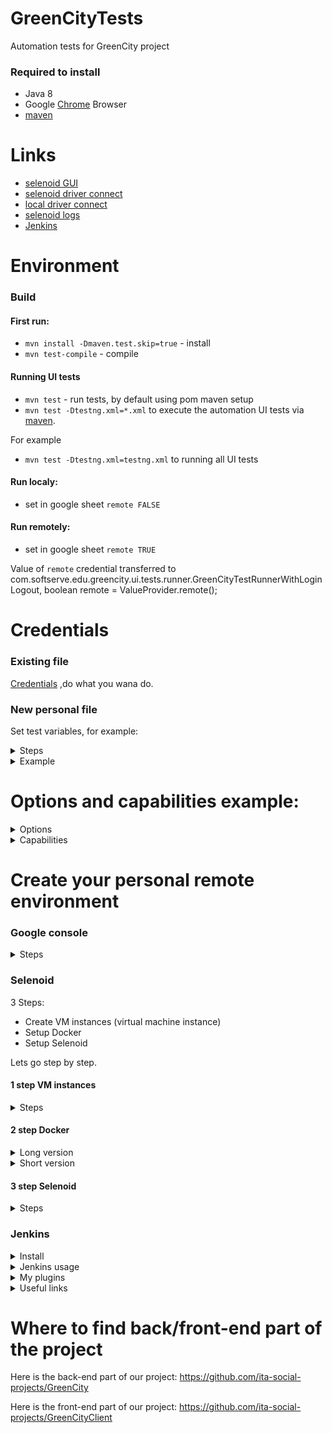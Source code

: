# GreenCityTests
Automation tests for GreenCity project

### Required to install

* Java 8
* Google [Chrome](https://www.google.com/chrome/) Browser
* [maven](https://maven.apache.org/)

# Links
* [selenoid GUI](http://35.198.124.146:8080/#/)
* [selenoid driver connect](http://35.198.124.146:4444)
* [local driver connect](http://localhots:4444)
* [selenoid logs](http://35.198.124.146:4444/logs)
* [Jenkins](http://35.198.90.20:8080/)


# Environment                   
### Build
#### First run:
* `mvn install -Dmaven.test.skip=true` - install
* `mvn test-compile` - compile

#### Running UI tests
* `mvn test` - run tests, by default using pom maven setup
* `mvn test -Dtestng.xml=*.xml` to execute the automation UI tests via [maven](https://maven.apache.org/).

For example
* `mvn test -Dtestng.xml=testng.xml` to running all  UI tests 

#### Run localy:
* set in google sheet `remote FALSE`
#### Run remotely:
* set in google sheet `remote TRUE`

Value of `remote` credential  transferred to com.softserve.edu.greencity.ui.tests.runner.GreenCityTestRunnerWithLoginLogout, boolean remote = ValueProvider.remote();

# Credentials 
### Existing file
[Credentials](https://docs.google.com/spreadsheets/d/165DiBh-2TKxIHPtfBTDJ_GBq8kgal4Ac5vRlbaUC6O4/edit#gid=182144688)
,do what you wana do.

### New personal file
Set test variables, for example:
<details><summary>Steps</summary>
<p>

All user credentials storing at google sheets.
If you wana create personal file with credentials, you should :
* Create  [google sheet](https://docs.google.com/spreadsheets)
* [Share with people and groups](https://dl.dropboxusercontent.com/s/oj3hbfyh9vqvwbf/shot_200908_003404.png)
* [Allow API](https://developers.google.com/sheets/api/quickstart/java) :
- [click](https://dl.dropboxusercontent.com/s/kc5hros4whxu33u/shot_200907_235946.png)
- [give name](https://dl.dropboxusercontent.com/s/fpb6g25hzvsx3cu/shot_200907_235645.png)
- [chose desktop app](https://dl.dropboxusercontent.com/s/usr5u1ikz9lc0u1/shot_200907_235712.png)
- [download configuration file](https://dl.dropboxusercontent.com/s/4rnaxhhej94oap1/shot_200907_235731.png)
- [file loocks like this](https://dl.dropboxusercontent.com/s/j833vocuvpodzbm/shot_200907_235901.png)
- replace information in `resources/sheetsApi.json`
* Add key to `com.softserve.edu.greencity.ui.api.google.sheets.GoogleSheet`,
([Key looks like this](https://dl.dropboxusercontent.com/s/j3hzw7u8frlhpf8/shot_200908_000657.png))
*  `SPREADSHEET_ID = YOUR_KEY_FROM_GOOGLE_SHEET`

</p>
</details>

<details><summary>Example</summary>
<p>

```
Name of value	value
invalidPassDigit	12345678-
defaultName	Pavel
emailForRegistration	greencitypavel@gmail.com
defaultPass	1234qwerTY-
temporaryPass	Temp#001
invalidName	21CharString21CharSt
invalidPassLowercase	qwertyasdfg-
nameForRegistration	greencitypavel
invalidPass	as2f
invalidPassSpecChar	bRDYBhAs3 z48Y5H-
invalidPassSpace	                                         
invalidPassLength	aA-
comfTemporaryPass	1234qwerTY-
googleEmail	greencitypavel@gmail.com
googlePass	1234qwerTY-
invalidPassUppercase	QWERTYASDFG-
validIncorrectPassword	As3z48Y5H-bRDYBh
temporaryLoginName	xdknxusqvjeovowpfk@awdrt.com
defaultEmail	greencitypavel@gmail.com
invalidEmail	\ asd 
passwordForRegistration	1234qwerTY-
validUnregisterEmail	greencitypavel@gmail.com
remote	TRUE
```
</p>
</details>

# Options and capabilities example:

<details><summary>Options</summary>
<p>

```
com.softserve.edu.greencity.ui.tests.runner.GreenCityTestRunnerWithLoginLogout.setUpBeforeClass
ChromeOptions options = new ChromeOptions();
* options.addArguments("--disable-gpu");
* options.addArguments("--disable-popup-blocking");
* options.addArguments("--allow-failed-policy-fetch-for-test");
* options.addArguments("--disable-browser-side-navigation");
* options.addArguments("--incognito");
* options.addArguments("--disable-notifications");
* options.addArguments("--window-size=1920,1080", "--no-sandbox", "'--disable-dev-shm-usage");
```

</p>
</details>

<details><summary>Capabilities</summary>
<p>

```            
<=================================Common=================================>
com.softserve.edu.greencity.ui.tests.runner.DriverSetup.optionsArguments
DesiredCapabilities capabilities = DesiredCapabilities.chrome();
* capabilities.setBrowserName("chrome");
* capabilities.setVersion("84.0");
* capabilities.setCapability("enableVNC", true);
* capabilities.setCapability("enableVideo", false);
* capabilities.setCapability(ChromeOptions.CAPABILITY, options);
<=================================Common=================================>

<=================================Local=================================>
* GridHub.startLocally(4444);
* RegisterChrome.startNode(5551);
* RegisterChrome.startNode(5552);
* RegisterChrome.startNode(5553);
* RegisterChrome.startNode(5554);
* driver = new RemoteWebDriver(new URL("http://localhost:4444/wd/hub"),options);
<=================================Local=================================>

<=================================Remote=================================>
* driver = new RemoteWebDriver(
                    URI.create("http://35.198.124.146:4444/wd/hub").toURL(),
                    capabilities);
<=================================Remote=================================>
```

</p>
</details>

# Create your personal remote environment
### Google console
<details><summary>Steps</summary>
<p>
  
* Requirement: google account
* Go to [Google console](https://console.cloud.google.com/)
* Click [Activate](https://dl.dropboxusercontent.com/s/51d90wwa3rtaxpu/shot_200908_005037.png)
* Follow steps recommended in page to activate trial:  $300 credit to explore Google Cloud products, 3 month for now, check actual information when you start.

</p>
</details>

### Selenoid
3 Steps: 
- Create VM instances (virtual machine instance)
- Setup Docker
- Setup Selenoid

Lets go step by step.

#### 1 step VM instances
<details><summary>Steps</summary>
<p>

* [open menu](https://dl.dropboxusercontent.com/s/bhkp05a6yv3ol2a/shot_200908_005832.png)
* [go to vm instance page](https://dl.dropboxusercontent.com/s/bce5oi4jdymofo2/shot_200908_005907.png)
* [click create instance](https://dl.dropboxusercontent.com/s/u3e6hptkh890ws9/shot_200908_005933.png) (if you doesnt have any instances, you will see only one button in the middle of the page)
* [give name](https://dl.dropboxusercontent.com/s/au0bfcsmtwwykuy/shot_200908_010004.png) only lowercase
* [choose server](https://dl.dropboxusercontent.com/s/p46ntpy1fr62x6k/shot_200908_010040.png)
* [chose engine parameters](https://dl.dropboxusercontent.com/s/yjb72xi5myypldv/shot_200908_010058.png)
* [choose OS](https://dl.dropboxusercontent.com/s/lr0kt8x4xg2awuh/shot_200908_010123.png) we will work with ubuntu, but be free to experiment
* [set OS parameters](https://dl.dropboxusercontent.com/s/2m7eqn5w9vlrwk6/shot_200908_010213.png)
* [allow api, http and https](https://dl.dropboxusercontent.com/s/hy6mtmf2gyghszw/shot_200908_010333.png) actually you need only http, so up to you
* [open google sh console](https://dl.dropboxusercontent.com/s/xu2j9ulmx9889uo/shot_200908_031331.png)
* add firewall rules to allow use ports 8080, 4444 etc, !!!  be careful 20,22 etc used by google, so dont tuch it !!!
```$sh
gcloud compute firewall-rules create rule-allow-tcp-8080 --source-ranges 0.0.0.0/0 --target-tags allow-tcp-8080 --allow tcp:8080
gcloud compute firewall-rules create rule-allow-tcp-4444 --source-ranges 0.0.0.0/0 --target-tags allow-tcp-4444 --allow tcp:4444
```
* [open your VM](https://dl.dropboxusercontent.com/s/teonyajd3pu4lca/shot_200908_031546.png)
* [click Edit](https://dl.dropboxusercontent.com/s/eel40tef0k25d1k/shot_200908_031640.png)
* [Add firewall rules to your VM](https://dl.dropboxusercontent.com/s/zuva5goxygur5a0/shot_200908_031924.png)


</p>
</details>

#### 2 step Docker
<details><summary>Long version</summary>
<p>

* [docker official site](https://www.docker.com/)
* [intro](https://www.digitalocean.com/community/tutorials/the-docker-ecosystem-an-introduction-to-common-components) optional to read
* [go to vm instance page](https://dl.dropboxusercontent.com/s/bce5oi4jdymofo2/shot_200908_005907.png)
* [open console](https://dl.dropboxusercontent.com/s/zx6r3duwrm64gq7/shot_200908_011659.png)
* [you should see next awesome interface](https://dl.dropboxusercontent.com/s/ahp9osnisis2sin/shot_200908_012412.png)
* <b>follow steps bellow</b>
* <b>Install:</b>
* `sudo apt update`
* `sudo apt install apt-transport-https ca-certificates curl software-properties-common`
* `curl -fsSL https://download.docker.com/linux/ubuntu/gpg | sudo apt-key add -`
* `sudo add-apt-repository "deb [arch=amd64] https://download.docker.com/linux/ubuntu focal stable"`
* `sudo apt update`
* `apt-cache policy docker-ce`
* you should see:
```
docker-ce:
  Installed: (none)
  Candidate: 5:19.03.9~3-0~ubuntu-focal
  Version table:
     5:19.03.9~3-0~ubuntu-focal 500
        500 https://download.docker.com/linux/ubuntu focal/stable amd64 Packages
``` 
* `sudo apt install docker-ce`
* `sudo systemctl status docker`
* you should see:
```
● docker.service - Docker Application Container Engine
     Loaded: loaded (/lib/systemd/system/docker.service; enabled; vendor preset: enabled)
     Active: active (running) since Tue 2020-05-19 17:00:41 UTC; 17s ago
TriggeredBy: ● docker.socket
       Docs: https://docs.docker.com
   Main PID: 24321 (dockerd)
      Tasks: 8
     Memory: 46.4M
     CGroup: /system.slice/docker.service
             └─24321 /usr/bin/dockerd -H fd:// --containerd=/run/containerd/containerd.sock
```
* press `CTRL+C`
* <b>Setup to avoid use sudo, optional:</b>
* `sudo usermod -aG docker ${USER}`
* `su - ${USER}`
* `id -nG`
* `sammy sudo docker`
* `sudo usermod -aG docker username`
* P.S. I skip this step, use sudo and doesn't have any problem with it, but all up to you.
* <b>How to use docker:</b>
* if you skip step before, use `sudo` before command
* `docker [option] [command] [arguments]`
* type `docker` you will see all options:
```
  attach      Attach local standard input, output, and error streams to a running container
  build       Build an image from a Dockerfile
  commit      Create a new image from a container's changes
  cp          Copy files/folders between a container and the local filesystem
  create      Create a new container
  diff        Inspect changes to files or directories on a container's filesystem
  events      Get real time events from the server
  exec        Run a command in a running container
  export      Export a container's filesystem as a tar archive
  history     Show the history of an image
  images      List images
  import      Import the contents from a tarball to create a filesystem image
  info        Display system-wide information
  inspect     Return low-level information on Docker objects
  kill        Kill one or more running containers
  load        Load an image from a tar archive or STDIN
  login       Log in to a Docker registry
  logout      Log out from a Docker registry
  logs        Fetch the logs of a container
  pause       Pause all processes within one or more containers
  port        List port mappings or a specific mapping for the container
  ps          List containers
  pull        Pull an image or a repository from a registry
  push        Push an image or a repository to a registry
  rename      Rename a container
  restart     Restart one or more containers
  rm          Remove one or more containers
  rmi         Remove one or more images
  run         Run a command in a new container
  save        Save one or more images to a tar archive (streamed to STDOUT by default)
  search      Search the Docker Hub for images
  start       Start one or more stopped containers
  stats       Display a live stream of container(s) resource usage statistics
  stop        Stop one or more running containers
  tag         Create a tag TARGET_IMAGE that refers to SOURCE_IMAGE
  top         Display the running processes of a container
  unpause     Unpause all processes within one or more containers
  update      Update configuration of one or more containers
  version     Show the Docker version information
  wait        Block until one or more containers stop, then print their exit codes
```
* `docker docker-subcommand --help`
* `docker info`
* `docker run hello-world`
* You will see:
```
Unable to find image 'hello-world:latest' locally
latest: Pulling from library/hello-world
0e03bdcc26d7: Pull complete
Digest: sha256:6a65f928fb91fcfbc963f7aa6d57c8eeb426ad9a20c7ee045538ef34847f44f1
Status: Downloaded newer image for hello-world:latest

Hello from Docker!
This message shows that your installation appears to be working correctly.
```
* `docker search ubuntu` you should see OFFICIAL OK
```
Output
NAME                                                      DESCRIPTION                                     STARS               OFFICIAL            AUTOMATED
ubuntu                                                    Ubuntu is a Debian-based Linux operating sys…   10908               [OK]
dorowu/ubuntu-desktop-lxde-vnc                            Docker image to provide HTML5 VNC interface …   428                                     [OK]
rastasheep/ubuntu-sshd                                    Dockerized SSH service, built on top of offi…   244                                     [OK]
consol/ubuntu-xfce-vnc                                    Ubuntu container with "headless" VNC session…   218                                     [OK]
ubuntu-upstart                                            Upstart is an event-based replacement for th…   108                 [OK]
ansible/ubuntu14.04-ansible                               Ubuntu 14.04 LTS with
```
* `docker pull ubuntu` you should see:
```
Using default tag: latest
latest: Pulling from library/ubuntu
d51af753c3d3: Pull complete
fc878cd0a91c: Pull complete
6154df8ff988: Pull complete
fee5db0ff82f: Pull complete
Digest: sha256:747d2dbbaaee995098c9792d99bd333c6783ce56150d1b11e333bbceed5c54d7
Status: Downloaded newer image for ubuntu:latest
docker.io/library/ubuntu:latest
```
* `docker images` display your images, you should see smth like thisL
```
REPOSITORY          TAG                 IMAGE ID            CREATED             SIZE
ubuntu              latest              1d622ef86b13        3 weeks ago         73.9MB
hello-world         latest              bf756fb1ae65        4 months ago        13.3kB
```
* `docker run -it ubuntu` run container
* you will see that your username changed, smth lie `root@d9b100f2f636:/#`. In container you should use commands without `sudo`
* you will need identifier `d9b100f2f636` after to run/stop etc container, just keep it in mind.
* `apt update`
* `apt install nodejs`
* `node -v`
Output
```
v10.19.0
```
* <b>Manege docker:</b>
* `docker ps` Output:
```
CONTAINER ID        IMAGE               COMMAND             CREATED             
```
* `docker ps -a`
```
greencitypavel@selenoid:~$ docker ps -a
CONTAINER ID        IMAGE                         COMMAND                  CREATED             STATUS                  PORTS                    NAMES
252134e6c31e        aerokube/selenoid-ui:1.10.0   "/selenoid-ui --sele…"   3 days ago          Up 3 days (healthy)     0.0.0.0:8080->8080/tcp   selenoid-ui
c0ff6120579d        aerokube/selenoid:1.10.0      "/usr/bin/selenoid -…"   3 days ago          Up 3 days               0.0.0.0:4444->4444/tcp   selenoid
8aade18cb61f        ubuntu                        "/bin/bash"              3 days ago          Up 3 days                                        gallant_bose
0e00502eb333        hello-world                   "/hello"                 3 days ago          Exited (0) 3 days ago                            affectionate_me
itner
```
* docker ps -l
```
greencitypavel@selenoid:~$ docker ps -l
CONTAINER ID        IMAGE                         COMMAND                  CREATED             STATUS                PORTS                    NAMES
252134e6c31e        aerokube/selenoid-ui:1.10.0   "/selenoid-ui --sele…"   3 days ago          Up 3 days (healthy)   0.0.0.0:8080->8080/tcp   selenoid-ui
```
* remember we talk that you should keep in mind
* `docker start d9b100f2f636`
* 'docker ps' - status
* `docker stop selenoid-ui` stop by NAME, check table above
* `docker stop 252134e6c31e` stop by ID, check table above

</p>
</details>

<details><summary>Short version</summary>
<p>

```
if smth went wrong just repeat without sudo
```
```sh
sudo apt update
sudo apt install apt-transport-https ca-certificates curl software-properties-common
sudo curl -fsSL https://download.docker.com/linux/ubuntu/gpg | sudo apt-key add -
sudo add-apt-repository "deb [arch=amd64] https://download.docker.com/linux/ubuntu focal stable"
sudo apt update
sudo apt-cache policy docker-ce
sudo apt install docker-ce
sudo systemctl status docker
docker: Cannot connect to the Docker daemon. Is the docker daemon running on this host?. - its ok
docker [option] [command] [arguments] - base syntax
sudo docker
sudo docker docker-subcommand --help
sudo docker info
sudo docker run hello-world
sudo docker search ubuntu
sudo docker pull ubuntu
sudo docker images
sudo docker run -it ubuntu
root@d9b100f2f636:/#
apt update
apt install nodejs
node -v
docker ps
CTRL+C
docker ps -a
docker start 1c08a7a0d0e4
docker stop quizzical_mcnulty
docker rm youthful_curie
docker commit -m "What you did to the image" -a "Author Name" container_id repository/new_image_name
docker commit -m "added Node.js" -a "sammy" d9b100f2f636 sammy/ubuntu-nodejs
docker images
docker login -u docker-registry-username
docker tag sammy/ubuntu-nodejs docker-registry-username/ubuntu-nodejs
docker push docker-registry-username/docker-image-name
docker push sammy/ubuntu-nodejs
```


</p>
</details>

#### 3 step Selenoid
<details><summary>Steps</summary>
<p>

* `wget -O cm https://github.com/aerokube/cm/releases/download/1.7.2/cm_linux_amd64`
* $ `chmod +x cm`
* `curl -s https://aerokube.com/cm/bash | bash`
* $ `./cm selenoid start --vnc`
* $ `./cm selenoid-ui start`



</p>
</details>

### Jenkins

<details><summary>Install</summary>
<p>

* create VM as you do it before, don't forget allow ports
* open vm console
* install java 8:
```sh
sudo apt update
sudo apt search openjdk
sudo apt install openjdk-8-jdk
sudo apt install openjdk-8-jdk
java -version

readlink -f $(which java)
echo $JAVA_HOME
export JAVA_HOME=/usr/lib/jvm/java-8-openjdk-amd64
```
* install maven 
```sh
sudo apt update
sudo apt install maven
```
* install allure
```sh
curl -o allure-2.6.0.tgz -Ls https://dl.bintray.com/qameta/generic/io/qameta/allure/allure/2.
6.0/allure-2.6.0.tgz
sudo tar -zxvf allure-2.6.0.tgz -C /opt/
sudo ln -s /opt/allure-2.6.0/bin/allure /usr/bin/allure
allure --version
``` 
* install jenkins
```sh
wget -q -O - https://pkg.jenkins.io/debian/jenkins.io.key | sudo apt-key add -
sudo sh -c 'echo deb https://pkg.jenkins.io/debian binary/ > \
    /etc/apt/sources.list.d/jenkins.list'
sudo apt-get update
sudo apt-get install jenkins
```
* `sudo service jenkins status` - status, you should see smth like this:
```
● jenkins.service - LSB: Start Jenkins at boot time
   Loaded: loaded (/etc/init.d/jenkins; generated)
   Active: active (exited) since Sun 2020-09-06 01:35:43 UTC; 1 day 22h ag
     Docs: man:systemd-sysv-generator(8)
    Tasks: 0 (limit: 4671)
   CGroup: /system.slice/jenkins.service
Sep 06 01:35:38 jenkins systemd[1]: Starting LSB: Start Jenkins at boot ti
Sep 06 01:35:41 jenkins jenkins[1096]: Correct java version found
Sep 06 01:35:42 jenkins jenkins[1096]:  * Starting Jenkins Automation Serv
Sep 06 01:35:43 jenkins jenkins[1096]:    ...done.
Sep 06 01:35:43 jenkins systemd[1]: Started LSB: Start Jenkins at boot tim
```
* go to your [ip](https://dl.dropboxusercontent.com/s/zdxt7z3303y4125/shot_200908_033309.png):8080 
* from console copy initial password `sudo cat /var/lib/jenkins/secrets/initialAdminPassword` 
* finish registration

</p>
</details>

<details><summary>Jenkins usage</summary>
<p>

GUI

* Base setup yourIP:8080/configureTools/
* [JDK](https://dl.dropboxusercontent.com/s/y7l3u6zgg6jc4y8/shot_200908_034512.png)
* [MAVEN](https://dl.dropboxusercontent.com/s/tprzgiqj0czi998/shot_200908_034530.png)
* [Allure](https://dl.dropboxusercontent.com/s/qe36i2ny73fy6oo/shot_200908_034544.png)
* [Create job](https://dl.dropboxusercontent.com/s/6wy9avvqqar8aoj/shot_200908_033529.png) 1
* [Create job](https://dl.dropboxusercontent.com/s/ui2e8268zres63v/shot_200908_033612.png) 2
* [Git setup](https://dl.dropboxusercontent.com/s/82i9xrss7nc7vdp/shot_200908_033943.png)
* [Build](https://dl.dropboxusercontent.com/s/jmu1w8gk4xkdwsx/shot_200908_034238.png)
* [Allure report](https://dl.dropboxusercontent.com/s/4604au7qqilvgxa/shot_200908_034353.png)


Base pipeline
 
```
pipeline {
  agent any
  
  stages {

	stage ('GreenCityTest - Build') {
	    steps {
 			sh "mvn install -Dmaven.test.skip=true "
        }
    }

	stage ('Tests') {
	    steps {
        	sh "mvn test"
        }
    }
    
    stage('Generate allure report') {
        steps {
            allure([
            includeProperties: false,
            jdk: '',
            properties: [],
            reportBuildPolicy: 'ALWAYS',
            results: [[path: 'target/allure-results']]
                ])
        }
    }


    }
}

```

</p>
</details>

<details><summary>My plugins</summary>
<p>

There is alot useless, that i used just to check what i can do. So choose what you need. Git, mvn, allure, pipeline, sh plugin recommended to install.
```
Name  ↓    Version           Enabled   
ace-editor	1.1             	true
allure-jenkins-plugin	2.28.1	true
ansible	1.0                 	true
ant	1.11	                    true
antisamy-markup-formatter	2.1	true
apache-httpcomponents-client-4-api	4.5.10-2.0	true
artifactory	3.8.1	            true
authentication-tokens	1.4	true
blueocean	1.23.2	true
blueocean-autofavorite	1.2.4	true
blueocean-bitbucket-pipeline	1.23.2	true
blueocean-commons	1.23.2	true
blueocean-config	1.23.2	true
blueocean-core-js	1.23.2	true
blueocean-dashboard	1.23.2	true
blueocean-display-url	2.4.0	true
blueocean-events	1.23.2	true
blueocean-executor-info	1.23.2	true
blueocean-git-pipeline	1.23.2	true
blueocean-github-pipeline	1.23.2	true
blueocean-i18n	1.23.2	true
blueocean-jira	1.23.2	true
blueocean-jwt	1.23.2	true
blueocean-personalization	1.23.2	true
blueocean-pipeline-api-impl	1.23.2	true
blueocean-pipeline-editor	1.23.2	true
blueocean-pipeline-scm-api	1.23.2	true
blueocean-rest	1.23.2	true
blueocean-rest-impl	1.23.2	true
blueocean-web	1.23.2	true
bouncycastle-api	2.18	true
branch-api	2.6.0	true
build-name-setter	2.1.0	true
build-timeout	1.20	true
cloudbees-bitbucket-branch-source	2.9.2	true
cloudbees-credentials	3.3	true
cloudbees-folder	6.14	true
command-launcher	1.4	true
conditional-buildstep	1.3.6	true
config-file-provider	3.6.3	true
convert-to-pipeline	1.0	true
credentials	2.3.13	true
credentials-binding	1.23	true
dark-theme	0.0.7	true
dashboard-view	2.13	true
delivery-pipeline-plugin	1.4.2	true
display-url-api	2.3.3	true
docker-commons	1.17	true
docker-workflow	1.24	true
durable-task	1.35	true
ec2-deployment-dashboard	1.0.10	true
echarts-api	4.8.0-2	true
email-ext	2.75	true
environment-dashboard	1.1.7	true
external-monitor-job	1.7	true
extra-columns	1.22	true
favorite	2.3.2	true
git	4.4.1	true
git-client	3.4.2	true
git-parameter	0.9.13	true
git-server	1.9	true
github	1.31.0	true
github-api	1.116	true
github-branch-source	2.9.0	true
google-cloud-backup	0.6	true
google-cloudbuild	0.2.2 (2018-10-17T19:01:41Z)	true
google-compute-engine	4.3.2	true
google-deployment-manager	0.1	true
google-metadata-plugin	0.3.1	true
google-oauth-plugin	1.0.2	true
google-source-plugin	0.4	true
google-storage-plugin	1.5.2	true
gradle	1.36	true
greenballs	1.15	true
h2-api	1.4.199	true
handlebars	1.1.1	true
handy-uri-templates-2-api	2.1.8-1.0	true
htmlpublisher	1.23	true
ivy	2.1	true
jackson2-api	2.11.2	true
javadoc	1.6	true
jdk-tool	1.4	true
jenkins-design-language	1.23.2	true
jira	3.1.1	true
jquery	1.12.4-1	true
jquery-detached	1.2.1	true
jquery3-api	3.5.1-1	true
jsch	0.1.55.2	true
junit	1.34	true
keyboard-shortcuts-plugin	1.4	true
ldap	1.24	true
locale	1.4	true
lockable-resources	2.8	true
mailer	1.32	true
matrix-auth	2.6.2	true
matrix-project	1.17	true
maven-plugin	3.7	true
mercurial	2.10	true
momentjs	1.1.1	true
oauth-credentials	0.4	true
okhttp-api	3.14.9	true
pam-auth	1.6	true
parameterized-trigger	2.37	true
pipeline-aggregator-view	1.11	true
pipeline-build-step	2.13	true
pipeline-github	2.7	true
pipeline-github-lib	1.0	true
pipeline-graph-analysis	1.10	true
pipeline-input-step	2.12	true
pipeline-maven	3.9.2	true
pipeline-milestone-step	1.3.1	true
pipeline-model-api	1.7.2	true
pipeline-model-definition	1.7.2	true
pipeline-model-extensions	1.7.2	true
pipeline-multibranch-defaults	2.1	true
pipeline-npm	0.9.2	true
pipeline-rest-api	2.14	true
pipeline-stage-step	2.5	true
pipeline-stage-tags-metadata	1.7.2	true
pipeline-stage-view	2.14	true
pipeline-utility-steps	2.6.1	true
plain-credentials	1.7	true
plugin-util-api	1.2.5	true
project-build-times	1.2.1	true
project-stats-plugin	0.4	true
pubsub-light	1.13	true
resource-disposer	0.14	true
run-condition	1.3	true
scm-api	2.6.3	true
script-security	1.74	true
snakeyaml-api	1.26.4	true
sse-gateway	1.23	true
ssh	2.6.1	true
ssh-agent	1.20	true
ssh-credentials	1.18.1	true
ssh-slaves	1.31.2	true
ssh-steps	2.0.0	true
structs	1.20	true
theme-manager	0.5	true
timestamper	1.11.5	true
token-macro	2.12	true
trilead-api	1.0.10	true
variant	1.3	true
windows-slaves	1.6	true
workflow-aggregator	2.6	true
workflow-api	2.40	true
workflow-basic-steps	2.20	true
workflow-cps	2.83	true
workflow-cps-global-lib	2.17	true
workflow-durable-task-step	2.36	true
workflow-job	2.40	true
workflow-multibranch	2.22	true
workflow-remote-loader	1.5	true
workflow-scm-step	2.11	true
workflow-step-api	2.22	true
workflow-support	3.5	true
ws-cleanup	0.38	true
```
</p>
</details>

<details><summary>Useful links</summary>
<p>

* [Google Cloud](https://www.youtube.com/watch?v=5wEbNSrs098&list=PLg5SS_4L6LYs5IZZSY0viHRQFPa2P-R8H)
* [Jenkins](https://www.youtube.com/watch?v=cyb10iplv7U&list=PLg5SS_4L6LYvQbMrSuOjTL1HOiDhUE_5a)
* [Docker](https://www.digitalocean.com/community/tags/docker?subtype=tutorial)
* [Selenoid documentation](https://aerokube.com/selenoid/latest)
* [Java Quickstart google sheets](https://developers.google.com/sheets/api/quickstart/java)
* [Google console](http://cloud.google.com)
* [Allure-framework](https://habr.com/ru/company/sberbank/blog/358836)
* [webdrivermanager](https://github.com/bonigarcia/webdrivermanager)
* [TestNG - Quick Guide](https://www.tutorialspoint.com/testng/testng_quick_guide.htm)
* [functional interface](https://metanit.com/java/tutorial/9.3.php)
* [lambda java](https://www.youtube.com/watch?v=DNC6Lknn2AE&t=3s)
* [Project Lombok](https://projectlombok.org)

</p>
</details>

# Where to find back/front-end part of the project
Here is the back-end part of our project: https://github.com/ita-social-projects/GreenCity

Here is the front-end part of our project: https://github.com/ita-social-projects/GreenCityClient
